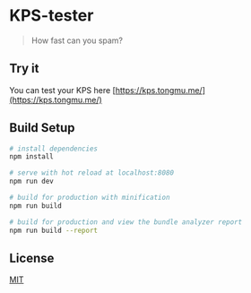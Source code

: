 # KPS-tester

> How fast can you spam?

## Try it

You can test your KPS here [https://kps.tongmu.me/](https://kps.tongmu.me/)

## Build Setup

``` bash
# install dependencies
npm install

# serve with hot reload at localhost:8080
npm run dev

# build for production with minification
npm run build

# build for production and view the bundle analyzer report
npm run build --report
```


## License

[MIT](http://opensource.org/licenses/MIT)
